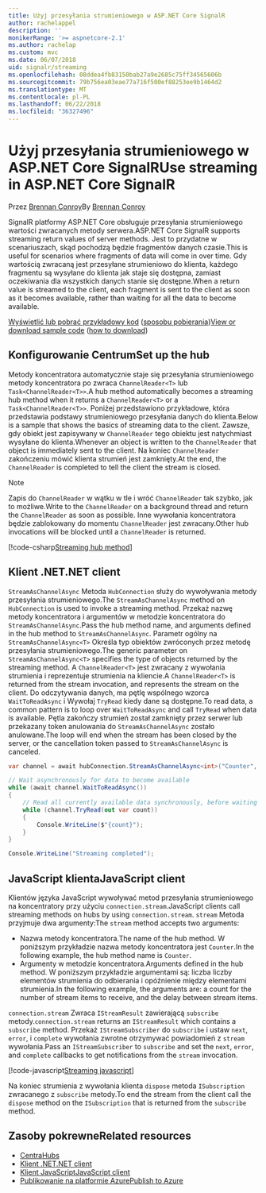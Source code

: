 ```yaml
---
title: Użyj przesyłania strumieniowego w ASP.NET Core SignalR
author: rachelappel
description: ''
monikerRange: '>= aspnetcore-2.1'
ms.author: rachelap
ms.custom: mvc
ms.date: 06/07/2018
uid: signalr/streaming
ms.openlocfilehash: 08ddea4fb83150bab27a9e2685c75ff34565606b
ms.sourcegitcommit: 79b756ea03eae77a716f500ef88253ee9b1464d2
ms.translationtype: MT
ms.contentlocale: pl-PL
ms.lasthandoff: 06/22/2018
ms.locfileid: "36327496"
---
```

# <a name="use-streaming-in-aspnet-core-signalr"></a><span data-ttu-id="d2da4-102">Użyj przesyłania strumieniowego w ASP.NET Core SignalR</span><span class="sxs-lookup"><span data-stu-id="d2da4-102">Use streaming in ASP.NET Core SignalR</span></span>

<span data-ttu-id="d2da4-103">Przez [Brennan Conroy](https://github.com/BrennanConroy)</span><span class="sxs-lookup"><span data-stu-id="d2da4-103">By [Brennan Conroy](https://github.com/BrennanConroy)</span></span>

<span data-ttu-id="d2da4-104">SignalR platformy ASP.NET Core obsługuje przesyłania strumieniowego wartości zwracanych metody serwera.</span><span class="sxs-lookup"><span data-stu-id="d2da4-104">ASP.NET Core SignalR supports streaming return values of server methods.</span></span> <span data-ttu-id="d2da4-105">Jest to przydatne w scenariuszach, skąd pochodzą będzie fragmentów danych czasie.</span><span class="sxs-lookup"><span data-stu-id="d2da4-105">This is useful for scenarios where fragments of data will come in over time.</span></span> <span data-ttu-id="d2da4-106">Gdy wartością zwracaną jest przesyłane strumieniowo do klienta, każdego fragmentu są wysyłane do klienta jak staje się dostępna, zamiast oczekiwania dla wszystkich danych stanie się dostępne.</span><span class="sxs-lookup"><span data-stu-id="d2da4-106">When a return value is streamed to the client, each fragment is sent to the client as soon as it becomes available, rather than waiting for all the data to become available.</span></span>

<span data-ttu-id="d2da4-107">[Wyświetlić lub pobrać przykładowy kod](https://github.com/aspnet/Docs/tree/live/aspnetcore/signalr/streaming/sample) ([sposobu pobierania](xref:tutorials/index#how-to-download-a-sample))</span><span class="sxs-lookup"><span data-stu-id="d2da4-107">[View or download sample code](https://github.com/aspnet/Docs/tree/live/aspnetcore/signalr/streaming/sample) ([how to download](xref:tutorials/index#how-to-download-a-sample))</span></span>

## <a name="set-up-the-hub"></a><span data-ttu-id="d2da4-108">Konfigurowanie Centrum</span><span class="sxs-lookup"><span data-stu-id="d2da4-108">Set up the hub</span></span>

<span data-ttu-id="d2da4-109">Metody koncentratora automatycznie staje się przesyłania strumieniowego metody koncentratora po zwraca `ChannelReader<T>` lub `Task<ChannelReader<T>>`.</span><span class="sxs-lookup"><span data-stu-id="d2da4-109">A hub method automatically becomes a streaming hub method when it returns a `ChannelReader<T>` or a `Task<ChannelReader<T>>`.</span></span> <span data-ttu-id="d2da4-110">Poniżej przedstawiono przykładowe, która przedstawia podstawy strumieniowego przesyłania danych do klienta.</span><span class="sxs-lookup"><span data-stu-id="d2da4-110">Below is a sample that shows the basics of streaming data to the client.</span></span> <span data-ttu-id="d2da4-111">Zawsze, gdy obiekt jest zapisywany w `ChannelReader` tego obiektu jest natychmiast wysyłane do klienta.</span><span class="sxs-lookup"><span data-stu-id="d2da4-111">Whenever an object is written to the `ChannelReader` that object is immediately sent to the client.</span></span> <span data-ttu-id="d2da4-112">Na koniec `ChannelReader` zakończeniu mówić klienta strumień jest zamknięty.</span><span class="sxs-lookup"><span data-stu-id="d2da4-112">At the end, the `ChannelReader` is completed to tell the client the stream is closed.</span></span>

> [!NOTE]
> <span data-ttu-id="d2da4-113">Zapis do `ChannelReader` w wątku w tle i wróć `ChannelReader` tak szybko, jak to możliwe.</span><span class="sxs-lookup"><span data-stu-id="d2da4-113">Write to the `ChannelReader` on a background thread and return the `ChannelReader` as soon as possible.</span></span> <span data-ttu-id="d2da4-114">Inne wywołania koncentratora będzie zablokowany do momentu `ChannelReader` jest zwracany.</span><span class="sxs-lookup"><span data-stu-id="d2da4-114">Other hub invocations will be blocked until a `ChannelReader` is returned.</span></span>

[!code-csharp[Streaming hub method](streaming/sample/Hubs/StreamHub.cs?range=10-34)]

## <a name="net-client"></a><span data-ttu-id="d2da4-115">Klient .NET</span><span class="sxs-lookup"><span data-stu-id="d2da4-115">.NET client</span></span>

<span data-ttu-id="d2da4-116">`StreamAsChannelAsync` Metoda `HubConnection` służy do wywoływania metody przesyłania strumieniowego.</span><span class="sxs-lookup"><span data-stu-id="d2da4-116">The `StreamAsChannelAsync` method on `HubConnection` is used to invoke a streaming method.</span></span> <span data-ttu-id="d2da4-117">Przekaż nazwę metody koncentratora i argumentów w metodzie koncentratora do `StreamAsChannelAsync`.</span><span class="sxs-lookup"><span data-stu-id="d2da4-117">Pass the hub method name, and arguments defined in the hub method to `StreamAsChannelAsync`.</span></span> <span data-ttu-id="d2da4-118">Parametr ogólny na `StreamAsChannelAsync<T>` Określa typ obiektów zwróconych przez metodę przesyłania strumieniowego.</span><span class="sxs-lookup"><span data-stu-id="d2da4-118">The generic parameter on `StreamAsChannelAsync<T>` specifies the type of objects returned by the streaming method.</span></span> <span data-ttu-id="d2da4-119">A `ChannelReader<T>` jest zwracany z wywołania strumienia i reprezentuje strumienia na kliencie.</span><span class="sxs-lookup"><span data-stu-id="d2da4-119">A `ChannelReader<T>` is returned from the stream invocation, and represents the stream on the client.</span></span> <span data-ttu-id="d2da4-120">Do odczytywania danych, ma pętlę wspólnego wzorca `WaitToReadAsync` i Wywołaj `TryRead` kiedy dane są dostępne.</span><span class="sxs-lookup"><span data-stu-id="d2da4-120">To read data, a common pattern is to loop over `WaitToReadAsync` and call `TryRead` when data is available.</span></span> <span data-ttu-id="d2da4-121">Pętla zakończy strumień został zamknięty przez serwer lub przekazany token anulowania do `StreamAsChannelAsync` zostało anulowane.</span><span class="sxs-lookup"><span data-stu-id="d2da4-121">The loop will end when the stream has been closed by the server, or the cancellation token passed to `StreamAsChannelAsync` is canceled.</span></span>

```csharp
var channel = await hubConnection.StreamAsChannelAsync<int>("Counter", 10, 500, CancellationToken.None);

// Wait asynchronously for data to become available
while (await channel.WaitToReadAsync())
{
    // Read all currently available data synchronously, before waiting for more data
    while (channel.TryRead(out var count))
    {
        Console.WriteLine($"{count}");
    }
}

Console.WriteLine("Streaming completed");
```

## <a name="javascript-client"></a><span data-ttu-id="d2da4-122">JavaScript klienta</span><span class="sxs-lookup"><span data-stu-id="d2da4-122">JavaScript client</span></span>

<span data-ttu-id="d2da4-123">Klientów języka JavaScript wywoływać metod przesyłania strumieniowego na koncentratory przy użyciu `connection.stream`.</span><span class="sxs-lookup"><span data-stu-id="d2da4-123">JavaScript clients call streaming methods on hubs by using `connection.stream`.</span></span> <span data-ttu-id="d2da4-124">`stream` Metoda przyjmuje dwa argumenty:</span><span class="sxs-lookup"><span data-stu-id="d2da4-124">The `stream` method accepts two arguments:</span></span>

* <span data-ttu-id="d2da4-125">Nazwa metody koncentratora.</span><span class="sxs-lookup"><span data-stu-id="d2da4-125">The name of the hub method.</span></span> <span data-ttu-id="d2da4-126">W poniższym przykładzie nazwa metody koncentratora jest `Counter`.</span><span class="sxs-lookup"><span data-stu-id="d2da4-126">In the following example, the hub method name is `Counter`.</span></span>
* <span data-ttu-id="d2da4-127">Argumenty w metodzie koncentratora.</span><span class="sxs-lookup"><span data-stu-id="d2da4-127">Arguments defined in the hub method.</span></span> <span data-ttu-id="d2da4-128">W poniższym przykładzie argumentami są: liczba liczby elementów strumienia do odbierania i opóźnienie między elementami strumienia.</span><span class="sxs-lookup"><span data-stu-id="d2da4-128">In the following example, the arguments are: a count for the number of stream items to receive, and the delay between stream items.</span></span>

<span data-ttu-id="d2da4-129">`connection.stream` Zwraca `IStreamResult` zawierającą `subscribe` metody.</span><span class="sxs-lookup"><span data-stu-id="d2da4-129">`connection.stream` returns an `IStreamResult` which contains a `subscribe` method.</span></span> <span data-ttu-id="d2da4-130">Przekaż `IStreamSubscriber` do `subscribe` i ustaw `next`, `error`, i `complete` wywołania zwrotne otrzymywać powiadomień z `stream` wywołania.</span><span class="sxs-lookup"><span data-stu-id="d2da4-130">Pass an `IStreamSubscriber` to `subscribe` and set the `next`, `error`, and `complete` callbacks to get notifications from the `stream` invocation.</span></span>

[!code-javascript[Streaming javascript](streaming/sample/wwwroot/js/stream.js?range=19-36)]

<span data-ttu-id="d2da4-131">Na koniec strumienia z wywołania klienta `dispose` metoda `ISubscription` zwracanego z `subscribe` metody.</span><span class="sxs-lookup"><span data-stu-id="d2da4-131">To end the stream from the client call the `dispose` method on the `ISubscription` that is returned from the `subscribe` method.</span></span>

## <a name="related-resources"></a><span data-ttu-id="d2da4-132">Zasoby pokrewne</span><span class="sxs-lookup"><span data-stu-id="d2da4-132">Related resources</span></span>

* [<span data-ttu-id="d2da4-133">Centra</span><span class="sxs-lookup"><span data-stu-id="d2da4-133">Hubs</span></span>](xref:signalr/hubs)
* [<span data-ttu-id="d2da4-134">Klient .NET</span><span class="sxs-lookup"><span data-stu-id="d2da4-134">.NET client</span></span>](xref:signalr/dotnet-client)
* [<span data-ttu-id="d2da4-135">Klient JavaScript</span><span class="sxs-lookup"><span data-stu-id="d2da4-135">JavaScript client</span></span>](xref:signalr/javascript-client)
* [<span data-ttu-id="d2da4-136">Publikowanie na platformie Azure</span><span class="sxs-lookup"><span data-stu-id="d2da4-136">Publish to Azure</span></span>](xref:signalr/publish-to-azure-web-app)
